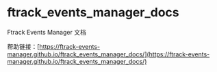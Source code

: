 # ftrack_events_manager_docs
Ftrack Events Manager 文档

帮助链接：[https://ftrack-events-manager.github.io/ftrack_events_manager_docs/](https://ftrack-events-manager.github.io/ftrack_events_manager_docs/)
